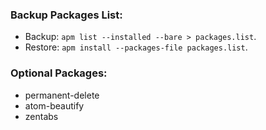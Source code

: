 ### Backup Packages List:
- Backup: `apm list --installed --bare > packages.list`.
- Restore: `apm install --packages-file packages.list`.

### Optional Packages:
- permanent-delete
- atom-beautify
- zentabs
